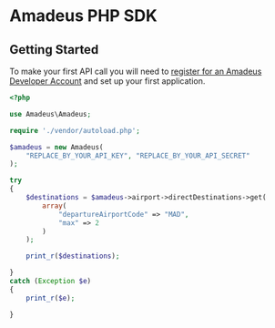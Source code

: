 # Amadeus PHP SDK

## Getting Started

To make your first API call you will need to [register for an Amadeus
Developer Account](https://developers.amadeus.com/create-account) and set up
your first application.

```PHP 
<?php

use Amadeus\Amadeus;

require './vendor/autoload.php';

$amadeus = new Amadeus(
    "REPLACE_BY_YOUR_API_KEY", "REPLACE_BY_YOUR_API_SECRET"
);

try
{
    $destinations = $amadeus->airport->directDestinations->get(
        array(
            "departureAirportCode" => "MAD",
            "max" => 2
        )
    );

    print_r($destinations);

} 
catch (Exception $e) 
{
    print_r($e);

}
```